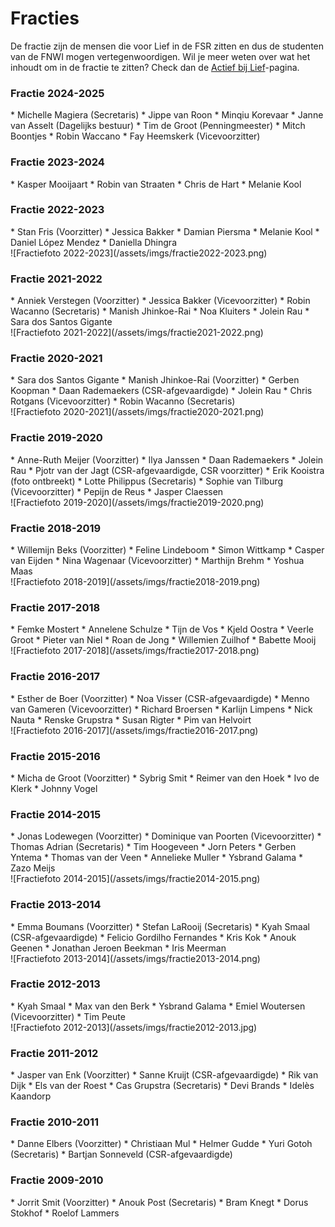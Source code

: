 ---
---

# Fracties

De fractie zijn de mensen die voor Lief in de FSR zitten en dus de studenten van de FNWI mogen vertegenwoordigen. Wil je meer weten over wat het inhoudt om in de fractie te zitten? Check dan de [Actief bij Lief](/actief-bij-lief)-pagina.

### Fractie 2024-2025
<div class="multicolumn">
<div markdown="block">
* Michelle Magiera (Secretaris)
* Jippe van Roon
* Minqiu Korevaar
* Janne van Asselt (Dagelijks bestuur)
* Tim de Groot (Penningmeester)
* Mitch Boontjes
* Robin Waccano
* Fay Heemskerk (Vicevoorzitter)
</div>
<div markdown="block">
<!-- ![Fractiefoto 2022-2023](/assets/imgs/fractie2022-2023.png) -->
</div>
</div>


### Fractie 2023-2024
<div class="multicolumn">
<div markdown="block">
* Kasper Mooijaart
* Robin van Straaten
* Chris de Hart
* Melanie Kool
</div>
<div markdown="block">
<!-- ![Fractiefoto 2022-2023](/assets/imgs/fractie2022-2023.png) -->
</div>
</div>


### Fractie 2022-2023
<div class="multicolumn">
<div markdown="block">
 * Stan Fris (Voorzitter)
 * Jessica Bakker
 * Damian Piersma
 * Melanie Kool
 * Daniel López Mendez
 * Daniella Dhingra
</div>
<div markdown="block">
![Fractiefoto 2022-2023](/assets/imgs/fractie2022-2023.png)
</div>
</div>


### Fractie 2021-2022
<div class="multicolumn">
<div markdown="block">
 * Anniek Verstegen (Voorzitter)
 * Jessica Bakker (Vicevoorzitter)
 * Robin Wacanno (Secretaris)
 * Manish Jhinkoe-Rai
 * Noa Kluiters
 * Jolein Rau
 * Sara dos Santos Gigante
</div>
<div markdown="block">
![Fractiefoto 2021-2022](/assets/imgs/fractie2021-2022.png)
</div>
</div>


### Fractie 2020-2021
<div class="multicolumn">
<div markdown="block">
 * Sara dos Santos Gigante
 * Manish Jhinkoe-Rai (Voorzitter)
 * Gerben Koopman
 * Daan Rademaekers (CSR-afgevaardigde)
 * Jolein Rau
 * Chris Rotgans (Vicevoorzitter)
 * Robin Wacanno (Secretaris)
</div>
<div markdown="block">
![Fractiefoto 2020-2021](/assets/imgs/fractie2020-2021.png)
</div>
</div>


### Fractie 2019-2020
<div class="multicolumn">
<div markdown="block">
 * Anne-Ruth Meijer (Voorzitter)
 * Ilya Janssen
 * Daan Rademaekers
 * Jolein Rau
 * Pjotr van der Jagt (CSR-afgevaardigde, CSR voorzitter)
 * Erik Kooistra (foto ontbreekt)
 * Lotte Philippus (Secretaris)
 * Sophie van Tilburg (Vicevoorzitter)
 * Pepijn de Reus
 * Jasper Claessen
</div>
<div markdown="block">
![Fractiefoto 2019-2020](/assets/imgs/fractie2019-2020.png)
</div>
</div>


### Fractie 2018-2019
<div class="multicolumn">
<div markdown="block">
 * Willemijn Beks (Voorzitter)
 * Feline Lindeboom
 * Simon Wittkamp
 * Casper van Eijden
 * Nina Wagenaar (Vicevoorzitter)
 * Marthijn Brehm
 * Yoshua Maas
</div>
<div markdown="block">
![Fractiefoto 2018-2019](/assets/imgs/fractie2018-2019.png)
</div>
</div>


### Fractie 2017-2018
<div class="multicolumn">
<div markdown="block">
 * Femke Mostert
 * Annelene Schulze
 * Tijn de Vos
 * Kjeld Oostra
 * Veerle Groot
 * Pieter van Niel
 * Roan de Jong
 * Willemien Zuilhof
 * Babette Mooij
</div>
<div markdown="block">
![Fractiefoto 2017-2018](/assets/imgs/fractie2017-2018.png)
</div>
</div>


### Fractie 2016-2017
<div class="multicolumn">
<div markdown="block">
 * Esther de Boer (Voorzitter)
 * Noa Visser (CSR-afgevaardigde)
 * Menno van Gameren (Vicevoorzitter)
 * Richard Broersen
 * Karlijn Limpens
 * Nick Nauta
 * Renske Grupstra
 * Susan Rigter
 * Pim van Helvoirt
</div>
<div markdown="block">
![Fractiefoto 2016-2017](/assets/imgs/fractie2016-2017.png)
</div>
</div>


### Fractie 2015-2016
<div class="multicolumn">
<div markdown="block">
 * Micha de Groot (Voorzitter)
 * Sybrig Smit
 * Reimer van den Hoek
 * Ivo de Klerk
 * Johnny Vogel
</div>
<div markdown="block">
</div>
</div>


### Fractie 2014-2015
<div class="multicolumn">
<div markdown="block">
 * Jonas Lodewegen (Voorzitter)
 * Dominique van Poorten (Vicevoorzitter)
 * Thomas Adrian (Secretaris)
 * Tim Hoogeveen
 * Jorn Peters
 * Gerben Yntema
 * Thomas van der Veen
 * Annelieke Muller
 * Ysbrand Galama
 * Zazo Meijs
</div>
<div markdown="block">
![Fractiefoto 2014-2015](/assets/imgs/fractie2014-2015.png)
</div>
</div>


### Fractie 2013-2014
<div class="multicolumn">
<div markdown="block">
 * Emma Boumans (Voorzitter)
 * Stefan LaRooij (Secretaris)
 * Kyah Smaal (CSR-afgevaardigde)
 * Felicio Gordilho Fernandes
 * Kris Kok
 * Anouk Geenen
 * Jonathan Jeroen Beekman
 * Iris Meerman
</div>
<div markdown="block">
![Fractiefoto 2013-2014](/assets/imgs/fractie2013-2014.png)
</div>
</div>


### Fractie 2012-2013
<div class="multicolumn">
<div markdown="block">
 * Kyah Smaal
 * Max van den Berk
 * Ysbrand Galama
 * Emiel Woutersen (Vicevoorzitter)
 * Tim Peute
</div>
<div markdown="block">
![Fractiefoto 2012-2013](/assets/imgs/fractie2012-2013.jpg)
</div>
</div>


### Fractie 2011-2012
<div class="multicolumn">
<div markdown="block">
 * Jasper van Enk (Voorzitter)
 * Sanne Kruijt (CSR-afgevaardigde)
 * Rik van Dijk
 * Els van der Roest
 * Cas Grupstra (Secretaris)
 * Devi Brands
 * Idelès Kaandorp
</div>
<div markdown="block">
</div>
</div>


### Fractie 2010-2011
<div class="multicolumn">
<div markdown="block">
 * Danne Elbers (Voorzitter)
 * Christiaan Mul
 * Helmer Gudde
 * Yuri Gotoh (Secretaris)
 * Bartjan Sonneveld (CSR-afgevaardigde)
</div>
<div markdown="block">
</div>
</div>


### Fractie 2009-2010
<div class="multicolumn">
<div markdown="block">
 * Jorrit Smit (Voorzitter)
 * Anouk Post (Secretaris)
 * Bram Knegt
 * Dorus Stokhof
 * Roelof Lammers
</div>
<div markdown="block">
</div>
</div>
